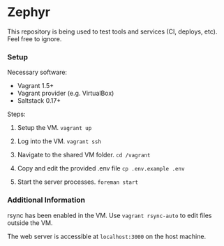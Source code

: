 Zephyr
======

This repository is being used to test tools and services (CI, deploys, etc). Feel free to ignore.

### Setup
Necessary software:

* Vagrant 1.5+
* Vagrant provider (e.g. VirtualBox)
* Saltstack 0.17+

Steps:

1. Setup the VM. `vagrant up`

2. Log into the VM. `vagrant ssh`

3. Navigate to the shared VM folder. `cd /vagrant`

4. Copy and edit the provided .env file `cp .env.example .env`

5. Start the server processes. `foreman start`

### Additional Information

rsync has been enabled in the VM. Use `vagrant rsync-auto` to edit files outside the VM.

The web server is accessible at `localhost:3000` on the host machine.